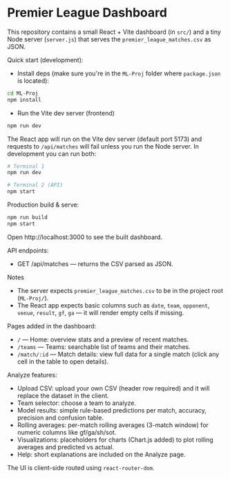 # Premier League Dashboard

This repository contains a small React + Vite dashboard (in `src/`) and a tiny Node server (`server.js`) that serves the `premier_league_matches.csv` as JSON.

Quick start (development):

- Install deps (make sure you're in the `ML-Proj` folder where `package.json` is located):

```bash
cd ML-Proj
npm install
```

- Run the Vite dev server (frontend)

```bash
npm run dev
```

The React app will run on the Vite dev server (default port 5173) and requests to `/api/matches` will fail unless you run the Node server. In development you can run both:

```bash
# Terminal 1
npm run dev

# Terminal 2 (API)
npm start
```

Production build & serve:

```bash
npm run build
npm start
```

Open http://localhost:3000 to see the built dashboard.

API endpoints:

- GET /api/matches — returns the CSV parsed as JSON.

Notes
- The server expects `premier_league_matches.csv` to be in the project root (`ML-Proj/`).
- The React app expects basic columns such as `date`, `team`, `opponent`, `venue`, `result`, `gf`, `ga` — it will render empty cells if missing.

Pages added in the dashboard:

- `/` — Home: overview stats and a preview of recent matches.
- `/teams` — Teams: searchable list of teams and their matches.
- `/match/:id` — Match details: view full data for a single match (click any cell in the table to open details).

Analyze features:

- Upload CSV: upload your own CSV (header row required) and it will replace the dataset in the client.
- Team selector: choose a team to analyze.
- Model results: simple rule-based predictions per match, accuracy, precision and confusion table.
- Rolling averages: per-match rolling averages (3-match window) for numeric columns like gf/ga/sh/sot.
- Visualizations: placeholders for charts (Chart.js added) to plot rolling averages and predicted vs actual.
- Help: short explanations are included on the Analyze page.

The UI is client-side routed using `react-router-dom`.
